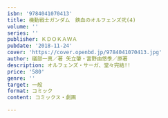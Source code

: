 ```yaml
---
isbn: '9784041070413'
title: 機動戦士ガンダム　鉄血のオルフェンズ弐(4)
volume: ''
series: ''
publisher: ＫＤＯＫＡＷＡ
pubdate: '2018-11-24'
cover: 'https://cover.openbd.jp/9784041070413.jpg'
author: 礒部一真／著 矢立肇・富野由悠季／原著
description: オルフェンズ・サーガ、堂々完結!!
price: '580'
genre: ''
target: 一般
format: コミック
content: コミックス・劇画

---
```

